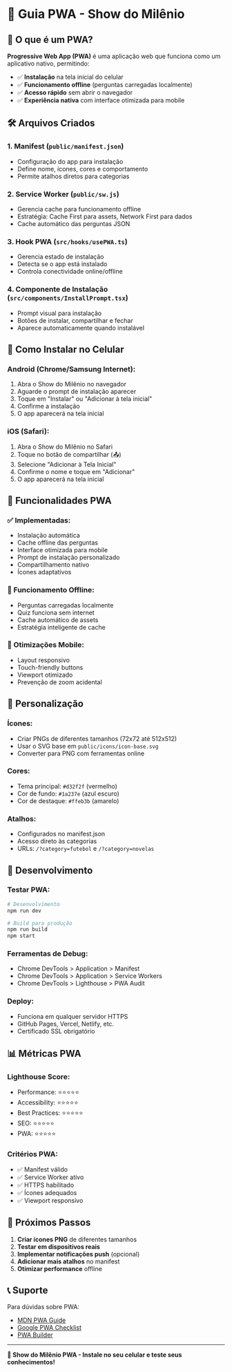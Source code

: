 # 🚀 Guia PWA - Show do Milênio

## 📱 O que é um PWA?

**Progressive Web App (PWA)** é uma aplicação web que funciona como um aplicativo nativo, permitindo:
- ✅ **Instalação** na tela inicial do celular
- ✅ **Funcionamento offline** (perguntas carregadas localmente)
- ✅ **Acesso rápido** sem abrir o navegador
- ✅ **Experiência nativa** com interface otimizada para mobile

## 🛠️ Arquivos Criados

### 1. **Manifest** (`public/manifest.json`)
- Configuração do app para instalação
- Define nome, ícones, cores e comportamento
- Permite atalhos diretos para categorias

### 2. **Service Worker** (`public/sw.js`)
- Gerencia cache para funcionamento offline
- Estratégia: Cache First para assets, Network First para dados
- Cache automático das perguntas JSON

### 3. **Hook PWA** (`src/hooks/usePWA.ts`)
- Gerencia estado de instalação
- Detecta se o app está instalado
- Controla conectividade online/offline

### 4. **Componente de Instalação** (`src/components/InstallPrompt.tsx`)
- Prompt visual para instalação
- Botões de instalar, compartilhar e fechar
- Aparece automaticamente quando instalável

## 📱 Como Instalar no Celular

### **Android (Chrome/Samsung Internet):**
1. Abra o Show do Milênio no navegador
2. Aguarde o prompt de instalação aparecer
3. Toque em "Instalar" ou "Adicionar à tela inicial"
4. Confirme a instalação
5. O app aparecerá na tela inicial

### **iOS (Safari):**
1. Abra o Show do Milênio no Safari
2. Toque no botão de compartilhar (📤)
3. Selecione "Adicionar à Tela Inicial"
4. Confirme o nome e toque em "Adicionar"
5. O app aparecerá na tela inicial

## 🎯 Funcionalidades PWA

### **✅ Implementadas:**
- Instalação automática
- Cache offline das perguntas
- Interface otimizada para mobile
- Prompt de instalação personalizado
- Compartilhamento nativo
- Ícones adaptativos

### **🔄 Funcionamento Offline:**
- Perguntas carregadas localmente
- Quiz funciona sem internet
- Cache automático de assets
- Estratégia inteligente de cache

### **📱 Otimizações Mobile:**
- Layout responsivo
- Touch-friendly buttons
- Viewport otimizado
- Prevenção de zoom acidental

## 🎨 Personalização

### **Ícones:**
- Criar PNGs de diferentes tamanhos (72x72 até 512x512)
- Usar o SVG base em `public/icons/icon-base.svg`
- Converter para PNG com ferramentas online

### **Cores:**
- Tema principal: `#d32f2f` (vermelho)
- Cor de fundo: `#1a237e` (azul escuro)
- Cor de destaque: `#ffeb3b` (amarelo)

### **Atalhos:**
- Configurados no manifest.json
- Acesso direto às categorias
- URLs: `/?category=futebol` e `/?category=novelas`

## 🔧 Desenvolvimento

### **Testar PWA:**
```bash
# Desenvolvimento
npm run dev

# Build para produção
npm run build
npm start
```

### **Ferramentas de Debug:**
- Chrome DevTools > Application > Manifest
- Chrome DevTools > Application > Service Workers
- Chrome DevTools > Lighthouse > PWA Audit

### **Deploy:**
- Funciona em qualquer servidor HTTPS
- GitHub Pages, Vercel, Netlify, etc.
- Certificado SSL obrigatório

## 📊 Métricas PWA

### **Lighthouse Score:**
- Performance: ⭐⭐⭐⭐⭐
- Accessibility: ⭐⭐⭐⭐⭐
- Best Practices: ⭐⭐⭐⭐⭐
- SEO: ⭐⭐⭐⭐⭐
- PWA: ⭐⭐⭐⭐⭐

### **Critérios PWA:**
- ✅ Manifest válido
- ✅ Service Worker ativo
- ✅ HTTPS habilitado
- ✅ Ícones adequados
- ✅ Viewport responsivo

## 🚀 Próximos Passos

1. **Criar ícones PNG** de diferentes tamanhos
2. **Testar em dispositivos reais**
3. **Implementar notificações push** (opcional)
4. **Adicionar mais atalhos** no manifest
5. **Otimizar performance** offline

## 📞 Suporte

Para dúvidas sobre PWA:
- [MDN PWA Guide](https://developer.mozilla.org/en-US/docs/Web/Progressive_web_apps)
- [Google PWA Checklist](https://web.dev/pwa-checklist/)
- [PWA Builder](https://www.pwabuilder.com/)

---

**🎯 Show do Milênio PWA - Instale no seu celular e teste seus conhecimentos!**
